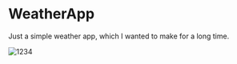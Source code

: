 # WeatherApp
Just a simple weather app, which I wanted to make for a long time.

![1234](https://user-images.githubusercontent.com/101070701/202202938-ef43c7e5-4d31-43bc-8423-f07f61ad42f8.png)
